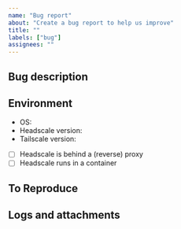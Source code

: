 ```yaml
---
name: "Bug report"
about: "Create a bug report to help us improve"
title: ""
labels: ["bug"]
assignees: ""
---
```


<!--
Before posting a bug report, discuss the behaviour you are expecting with the Discord community
to make sure that it is truly a bug.
The issue tracker is not the place to ask for support or how to set up Headscale.

Bug reports without the sufficient information will be closed.

Headscale is a multinational community across the globe. Our language is English.
All bug reports needs to be in English.
-->

## Bug description

<!-- A clear and concise description of what the bug is. Describe the expected bahavior
  and how it is currently different. If you are unsure if it is a bug, consider discussing
  it on our Discord server first. -->

## Environment

<!-- Please add relevant information about your system. For example:
- Version of headscale used
- Version of tailscale client
- OS (e.g. Linux, Mac, Cygwin, WSL, etc.) and version
- Kernel version
- The relevant config parameters you used
- Log output
-->

- OS:
- Headscale version:
- Tailscale version:

<!--
We do not support running Headscale in a container nor behind a (reverse) proxy.
If either of these are true for your environment, ask the community in Discord
instead of filing a bug report.
-->

- [ ] Headscale is behind a (reverse) proxy
- [ ] Headscale runs in a container

## To Reproduce

<!-- Steps to reproduce the behavior. -->

## Logs and attachments

<!-- Please attach files with:
- Client netmap dump (see below)
- ACL configuration
- Headscale configuration

Dump the netmap of tailscale clients:
`tailscale debug netmap > DESCRIPTIVE_NAME.json`

Please provide information describing the netmap, which client, which headscale version etc.
-->
